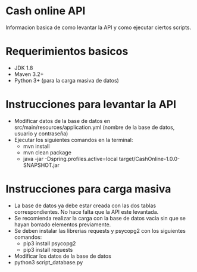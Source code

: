 # Cash online API
   Informacion basica de como levantar la API y como ejecutar ciertos scripts.

# Requerimientos basicos
   - JDK 1.8
   - Maven 3.2+
   - Python 3+ (para la carga masiva de datos)

# Instrucciones para levantar la API
  - Modificar datos de la base de datos en src/main/resources/application.yml (nombre de la base de datos, usuario y contraseña)
  - Ejecutar los siguientes comandos en la terminal:
    - mvn install
    - mvn clean package
    - java -jar -Dspring.profiles.active=local target/CashOnline-1.0.0-SNAPSHOT.jar
  
 # Instrucciones para carga masiva
  - La base de datos ya debe estar creada con las dos tablas correspondientes. No hace falta que la API este levantada.
  - Se recomienda realizar la carga con la base de datos vacia sin que se hayan borrado elementos previamente. 
  - Se deben instalar las librerias requests y psycopg2 con los siguientes comandos:
    - pip3 install psycopg2
    - pip3 install requests
  - Modificar los datos de la base de datos
  - python3 script_database.py
